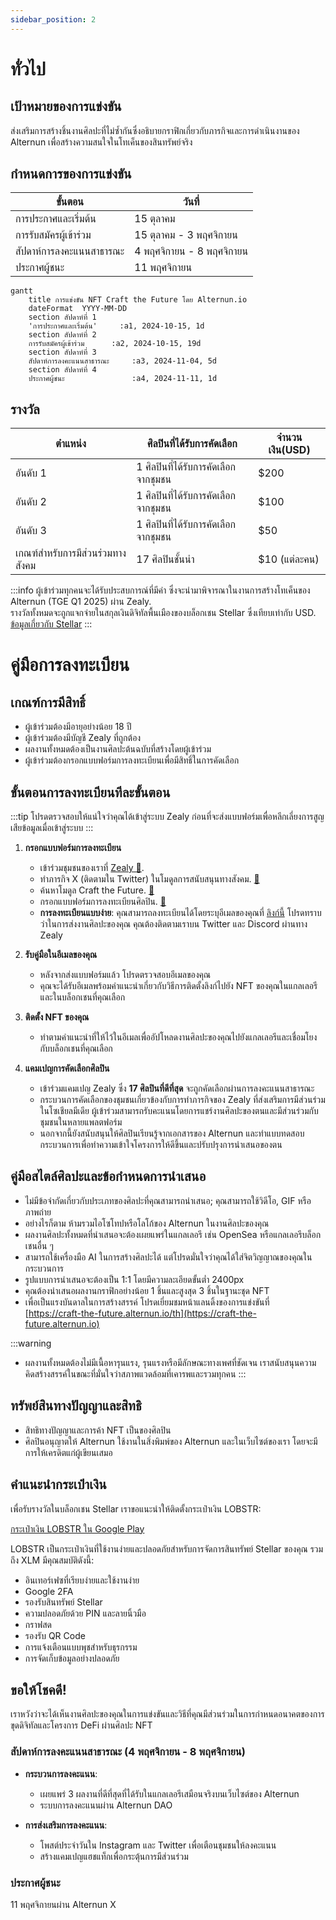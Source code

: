 ```yaml
---
sidebar_position: 2
---
```


# ทั่วไป

## เป้าหมายของการแข่งขัน
ส่งเสริมการสร้างชิ้นงานศิลปะที่ไม่ซ้ำกันซึ่งอธิบายกราฟิกเกี่ยวกับภารกิจและการดำเนินงานของ Alternun เพื่อสร้างความสนใจในโทเค็นของสินทรัพย์จริง

## กำหนดการของการแข่งขัน

| ขั้นตอน                  | วันที่                     |
| ---------------------- | ----------------------- |
| การประกาศและเริ่มต้น      | 15 ตุลาคม                |
| การรับสมัครผู้เข้าร่วม       | 15 ตุลาคม - 3 พฤศจิกายน   |
| สัปดาห์การลงคะแนนสาธารณะ | 4 พฤศจิกายน - 8 พฤศจิกายน |
| ประกาศผู้ชนะ             | 11 พฤศจิกายน             |

```mermaid
gantt
    title การแข่งขัน NFT Craft the Future โดย Alternun.io
    dateFormat  YYYY-MM-DD
    section สัปดาห์ที่ 1
    'การประกาศและเริ่มต้น'     :a1, 2024-10-15, 1d
    section สัปดาห์ที่ 2
    การรับสมัครผู้เข้าร่วม      :a2, 2024-10-15, 19d
    section สัปดาห์ที่ 3
    สัปดาห์การลงคะแนนสาธารณะ     :a3, 2024-11-04, 5d
    section สัปดาห์ที่ 4
    ประกาศผู้ชนะ               :a4, 2024-11-11, 1d
```

## รางวัล

| ตำแหน่ง                     | ศิลปินที่ได้รับการคัดเลือก          | จำนวนเงิน(USD) |
| ------------------------- | --------------------------- | ------------ |
| อันดับ 1                    | 1 ศิลปินที่ได้รับการคัดเลือกจากชุมชน | $200         |
| อันดับ 2                    | 1 ศิลปินที่ได้รับการคัดเลือกจากชุมชน | $100         |
| อันดับ 3                    | 1 ศิลปินที่ได้รับการคัดเลือกจากชุมชน | $50          |
| เกณฑ์สำหรับการมีส่วนร่วมทางสังคม | 17 ศิลปินชั้นนำ                  | $10 (แต่ละคน) |

:::info
ผู้เข้าร่วมทุกคนจะได้รับประสบการณ์ที่มีค่า ซึ่งจะนำมาพิจารณาในงานการสร้างโทเค็นของ Alternun (TGE Q1 2025) ผ่าน Zealy. \
รางวัลทั้งหมดจะถูกแจกจ่ายในสกุลเงินดิจิทัลพื้นเมืองของบล็อกเชน Stellar ซึ่งเทียบเท่ากับ USD. \
[ข้อมูลเกี่ยวกับ Stellar](https://stellarchain.io/)
:::
# คู่มือการลงทะเบียน

## เกณฑ์การมีสิทธิ์
- ผู้เข้าร่วมต้องมีอายุอย่างน้อย 18 ปี
- ผู้เข้าร่วมต้องมีบัญชี Zealy ที่ถูกต้อง
- ผลงานทั้งหมดต้องเป็นงานศิลปะต้นฉบับที่สร้างโดยผู้เข้าร่วม
- ผู้เข้าร่วมต้องกรอกแบบฟอร์มการลงทะเบียนเพื่อมีสิทธิ์ในการคัดเลือก

## ขั้นตอนการลงทะเบียนทีละขั้นตอน
:::tip
โปรดตรวจสอบให้แน่ใจว่าคุณได้เข้าสู่ระบบ Zealy ก่อนที่จะส่งแบบฟอร์มเพื่อหลีกเลี่ยงการสูญเสียข้อมูลเมื่อเข้าสู่ระบบ
:::

1. **กรอกแบบฟอร์มการลงทะเบียน**
   - เข้าร่วมชุมชนของเราที่ [Zealy 🔗](https://zealy.io/cw/alternun/invite/TTVWe--hMN2Y3N-ibl-XV).
   - ทำภารกิจ X (ติดตามใน Twitter) ในโมดูลการสนับสนุนทางสังคม. [🔗](https://zealy.io/cw/alternun/questboard/08729b66-f66a-4364-8691-6fbcffff4f0a/469c1245-ab3b-406c-8e9d-5c8e8c82a9cc)
   - ค้นหาโมดูล Craft the Future. [🔗](https://zealy.io/cw/alternun/questboard/c7da4780-1ad0-4ad8-8cb8-affbcff91ab2)
   - กรอกแบบฟอร์มการลงทะเบียนศิลปิน. [🔗](https://zealy.io/cw/alternun/questboard/c7da4780-1ad0-4ad8-8cb8-affbcff91ab2/1a7427e2-4ac4-4d0f-abb2-23ad8e19e456)
   -  **การลงทะเบียนแบบง่าย**: คุณสามารถลงทะเบียนได้โดยระบุอีเมลของคุณที่ [ลิงก์นี้](https://xozsu5eiys2.typeform.com/to/MuDsJSqh) โปรดทราบว่าในการส่งงานศิลปะของคุณ คุณต้องติดตามเราบน Twitter และ Discord ผ่านทาง Zealy

2. **รับคู่มือในอีเมลของคุณ**
   - หลังจากส่งแบบฟอร์มแล้ว โปรดตรวจสอบอีเมลของคุณ
   - คุณจะได้รับอีเมลพร้อมคำแนะนำเกี่ยวกับวิธีการติดตั้งลิงก์ไปยัง NFT ของคุณในแกลเลอรีและในบล็อกเชนที่คุณเลือก

3. **ติดตั้ง NFT ของคุณ**
   - ทำตามคำแนะนำที่ให้ไว้ในอีเมลเพื่ออัปโหลดงานศิลปะของคุณไปยังแกลเลอรีและเชื่อมโยงกับบล็อกเชนที่คุณเลือก

4. **แคมเปญการคัดเลือกศิลปิน**
   - เข้าร่วมแคมเปญ Zealy ซึ่ง **17 ศิลปินที่ดีที่สุด** จะถูกคัดเลือกผ่านการลงคะแนนสาธารณะ
   - กระบวนการคัดเลือกของชุมชนเกี่ยวข้องกับการทำภารกิจของ Zealy ที่ส่งเสริมการมีส่วนร่วมในโซเชียลมีเดีย ผู้เข้าร่วมสามารถรับคะแนนโดยการแชร์งานศิลปะของตนและมีส่วนร่วมกับชุมชนในหลายแพลตฟอร์ม
   - นอกจากนี้ยังสนับสนุนให้ศิลปินเรียนรู้จากเอกสารของ Alternun และทำแบบทดสอบกระบวนการเพื่อทำความเข้าใจโครงการให้ดีขึ้นและปรับปรุงการนำเสนอของตน

## คู่มือสไตล์ศิลปะและข้อกำหนดการนำเสนอ
- ไม่มีข้อจำกัดเกี่ยวกับประเภทของศิลปะที่คุณสามารถนำเสนอ; คุณสามารถใช้วิดีโอ, GIF หรือภาพถ่าย
- อย่างไรก็ตาม ห้ามรวมไอโซโทปหรือโลโก้ของ Alternun ในงานศิลปะของคุณ
- ผลงานศิลปะทั้งหมดที่นำเสนอจะต้องเผยแพร่ในแกลเลอรี เช่น OpenSea หรือแกลเลอรีบล็อกเชนอื่น ๆ
- สามารถใช้เครื่องมือ AI ในการสร้างศิลปะได้ แต่โปรดมั่นใจว่าคุณได้ใส่จิตวิญญาณของคุณในกระบวนการ
- รูปแบบการนำเสนอจะต้องเป็น 1:1 โดยมีความละเอียดขั้นต่ำ 2400px
- คุณต้องนำเสนอผลงานกราฟิกอย่างน้อย 1 ชิ้นและสูงสุด 3 ชิ้นในฐานะชุด NFT
- เพื่อเป็นแรงบันดาลในการสร้างสรรค์ โปรดเยี่ยมชมหน้าแลนดิ้งของการแข่งขันที่ [https://craft-the-future.alternun.io/th](https://craft-the-future.alternun.io)

:::warning
- ผลงานทั้งหมดต้องไม่มีเนื้อหารุนแรง, รุนแรงหรือมีลักษณะทางเพศที่ชัดเจน เราสนับสนุนความคิดสร้างสรรค์ในขณะที่มั่นใจว่าสภาพแวดล้อมที่เคารพและรวมทุกคน
:::

## ทรัพย์สินทางปัญญาและสิทธิ
- สิทธิทางปัญญาและการค้า NFT เป็นของศิลปิน 
- ศิลปินอนุญาตให้ Alternun ใช้งานในสิ่งพิมพ์ของ Alternun และในเว็บไซต์ของเรา โดยจะมีการให้เครดิตแก่ผู้เขียนเสมอ

## คำแนะนำกระเป๋าเงิน
เพื่อรับรางวัลในบล็อกเชน Stellar เราขอแนะนำให้ติดตั้งกระเป๋าเงิน LOBSTR:

[กระเป๋าเงิน LOBSTR ใน Google Play](https://play.google.com/store/apps/details?id=com.lobstr.client&hl=th_TH&pli=1)

LOBSTR เป็นกระเป๋าเงินที่ใช้งานง่ายและปลอดภัยสำหรับการจัดการสินทรัพย์ Stellar ของคุณ รวมถึง XLM มีคุณสมบัติดังนี้:
- อินเทอร์เฟซที่เรียบง่ายและใช้งานง่าย
- Google 2FA
- รองรับสินทรัพย์ Stellar
- ความปลอดภัยด้วย PIN และลายนิ้วมือ
- กราฟสด
- รองรับ QR Code
- การแจ้งเตือนแบบพุชสำหรับธุรกรรม
- การจัดเก็บข้อมูลอย่างปลอดภัย

## ขอให้โชคดี!

เราหวังว่าจะได้เห็นงานศิลปะของคุณในการแข่งขันและวิธีที่คุณมีส่วนร่วมในการกำหนดอนาคตของการขุดดิจิทัลและโครงการ DeFi ผ่านศิลปะ NFT

### สัปดาห์การลงคะแนนสาธารณะ (4 พฤศจิกายน - 8 พฤศจิกายน)
- **กระบวนการลงคะแนน**:
  - เผยแพร่ 3 ผลงานที่ดีที่สุดที่ได้รับในแกลเลอรีเสมือนจริงบนเว็บไซต์ของ Alternun
  - ระบบการลงคะแนนผ่าน Alternun DAO
  
- **การส่งเสริมการลงคะแนน**:
  - โพสต์ประจำวันใน Instagram และ Twitter เพื่อเตือนชุมชนให้ลงคะแนน
  - สร้างแคมเปญแฮชแท็กเพื่อกระตุ้นการมีส่วนร่วม

### ประกาศผู้ชนะ

11 พฤศจิกายนผ่าน Alternun X

